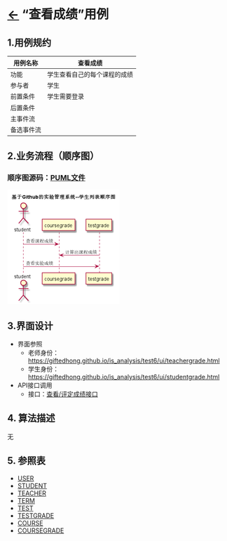 # [←](../README.md) “查看成绩”用例

## 1.用例规约
|用例名称|查看成绩|
|-----|-----|
|功能 | 学生查看自己的每个课程的成绩|
|参与者 | 学生|
|前置条件|学生需要登录|
|后置条件||
|主事件流||
|备选事件流||

## 2.业务流程（顺序图）
### 顺序图源码：[PUML文件](../puml/puml查看成绩顺序图.puml)
![](../images/png查看成绩顺序图.png)

## 3.界面设计
- 界面参照
    - 老师身份：https://giftedhong.github.io/is_analysis/test6/ui/teachergrade.html
    - 学生身份：https://giftedhong.github.io/is_analysis/test6/ui/studentgrade.html
- API接口调用
    - 接口：[查看/评定成绩接口](../others/getOneStudentResults.md)

## 4. 算法描述
无

## 5. 参照表
- [USER](数据库设计.md/#USER)
- [STUDENT](数据库设计.md/#STUDENT)
- [TEACHER](数据库设计.md/#TEACHER)
- [TERM](数据库设计.md/#TERM)
- [TEST](数据库设计.md/#TESTS)
- [TESTGRADE](数据库设计.md/#TESTGRADE)
- [COURSE](数据库设计.md/#COURSE)
- [COURSEGRADE](数据库设计.md/#COURSEGRADE)
